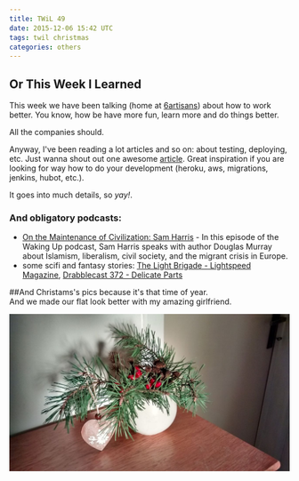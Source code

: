 ```yaml
---
title: TWiL 49
date: 2015-12-06 15:42 UTC
tags: twil christmas
categories: others
---
```


## Or This Week I Learned

This week we have been talking (home at [6artisans](http://6artisans.cz)) about how to work better. You know, how be have more fun, learn more and do things better. 

All the companies should. 

Anyway, I've been reading a lot articles and so on: about testing, deploying, etc. Just wanna shout out one awesome [article](http://www.be9.io/2015/12/01/heroku-deployment/). Great inspiration if you are looking for way how to do your development (heroku, aws, migrations, jenkins, hubot, etc.).  

It goes into much details, so *yay!*. 

### And obligatory podcasts: 
* [On the Maintenance of Civilization: Sam Harris](http://www.samharris.org/podcast/item/on-the-maintenance-of-civilization/) - In this episode of the Waking Up podcast, Sam Harris speaks with author Douglas Murray about Islamism, liberalism, civil society, and the migrant crisis in Europe.
* some scifi and fantasy stories: [The Light Brigade - Lightspeed Magazine](http://www.lightspeedmagazine.com/fiction/the-light-brigade/), [Drabblecast 372 - Delicate Parts](http://www.drabblecast.org/2015/11/27/drabblecast-372-delicate-parts/)

##And Christams's pics because it's that time of year.  
And we made our flat look better with my amazing girlfriend. 

<img title="Christmas" alt="Christmas" src="/img/christmas_2015.jpg" />





